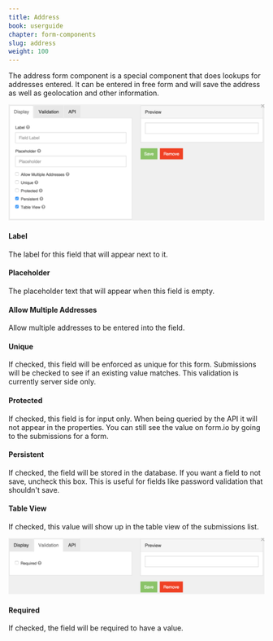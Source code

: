 ```yaml
---
title: Address
book: userguide
chapter: form-components
slug: address
weight: 100
---
```

The address form component is a special component that does lookups for addresses entered. It can be entered in free form and will save the address as well as geolocation and other information.

![](/assets/img/address-display.png)

#### Label

The label for this field that will appear next to it.

#### Placeholder

The placeholder text that will appear when this field is empty.

#### Allow Multiple Addresses

Allow multiple addresses to be entered into the field.

#### Unique

If checked, this field will be enforced as unique for this form. Submissions will be checked to see if an existing value matches. This validation is currently server side only.

#### Protected

If checked, this field is for input only. When being queried by the API it will not appear in the properties. You can still see the value on form.io by going to the submissions for a form.

#### Persistent

If checked, the field will be stored in the database. If you want a field to not save, uncheck this box. This is useful for fields like password validation that shouldn't save.

#### Table View

If checked, this value will show up in the table view of the submissions list.

![](/assets/img/address-validation.png)

#### Required

If checked, the field will be required to have a value.

